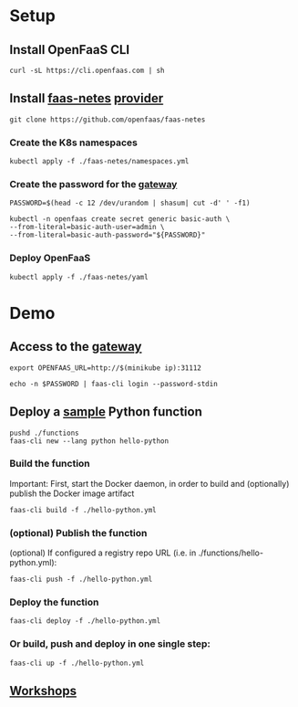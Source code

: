 # Setup

## Install OpenFaaS CLI

`curl -sL https://cli.openfaas.com | sh`

## Install [faas-netes](https://github.com/openfaas/faas-netes) [provider](https://docs.openfaas.com/architecture/faas-provider/)

`git clone https://github.com/openfaas/faas-netes`

### Create the K8s namespaces

`kubectl apply -f ./faas-netes/namespaces.yml`


### Create the password for the [gateway](https://docs.openfaas.com/architecture/gateway/)

```
PASSWORD=$(head -c 12 /dev/urandom | shasum| cut -d' ' -f1)

kubectl -n openfaas create secret generic basic-auth \
--from-literal=basic-auth-user=admin \
--from-literal=basic-auth-password="${PASSWORD}"
```  

### Deploy OpenFaaS

`kubectl apply -f ./faas-netes/yaml`


# Demo

## Access to the [gateway](https://docs.openfaas.com/architecture/gateway/)

```
export OPENFAAS_URL=http://$(minikube ip):31112

echo -n $PASSWORD | faas-cli login --password-stdin
```

## Deploy a [sample](https://docs.openfaas.com/tutorials/first-python-function/) Python function

```
pushd ./functions
faas-cli new --lang python hello-python
```

### Build the function

Important: First, start the Docker daemon, in order to build and (optionally) publish the Docker image artifact

`faas-cli build -f ./hello-python.yml`

### (optional) Publish the function
(optional) If configured a registry repo URL (i.e. in ./functions/hello-python.yml):

`faas-cli push -f ./hello-python.yml`

### Deploy the function
`faas-cli deploy -f ./hello-python.yml`

### Or build, push and deploy in one single step:


`faas-cli up -f ./hello-python.yml`



## [Workshops](https://github.com/openfaas/workshop)
